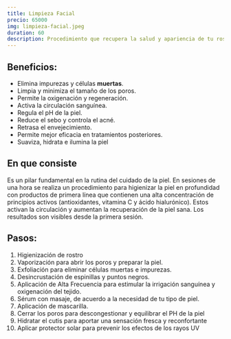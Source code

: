 ```yaml
---
title: Limpieza Facial
precio: 65000
img: limpieza-facial.jpeg
duration: 60
description: Procedimiento que recupera la salud y apariencia de tu rostro.  Elimina puntos negros y células muertas, a través de técnicas especializadas consiguiendo que la piel respire de nuevo y se estimule la producción natural de colágeno y elastina.
---
```


## **Beneficios**:
- Elimina impurezas y células **muertas**.
- Limpia y minimiza el tamaño de los poros.
- Permite la oxigenación y regeneración.
- Activa la circulación sanguínea.
- Regula el pH de la piel.
- Reduce el sebo y controla el acné.
- Retrasa el envejecimiento.
- Permite mejor eficacia en tratamientos posteriores.
- Suaviza, hidrata e ilumina la piel

## En que consiste
Es un pilar fundamental en la rutina del cuidado de la piel. En sesiones de una hora se realiza un procedimiento para higienizar la piel en profundidad con productos de primera línea que contienen una alta concentración de principios activos (antioxidantes, vitamina C y ácido hialurónico). Estos activan la circulación y aumentan la recuperación de la piel sana. Los resultados son visibles desde la primera sesión.

## Pasos:

1. Higienización de rostro
2. Vaporización para abrir los poros y preparar la piel.
3. Exfoliación para eliminar células muertas e impurezas.
4. Desincrustación de espinillas y puntos negros.
5. Aplicación de Alta Frecuencia para estimular la irrigación sanguínea y oxigenación del tejido.
6. Sérum con masaje, de acuerdo a la necesidad de tu tipo de piel. 
7. Aplicación de mascarilla.
8. Cerrar los poros para descongestionar y equilibrar el PH de la piel
9. Hidratar el cutis para aportar una sensación fresca y reconfortante
10. Aplicar protector solar para prevenir los efectos de los rayos UV
